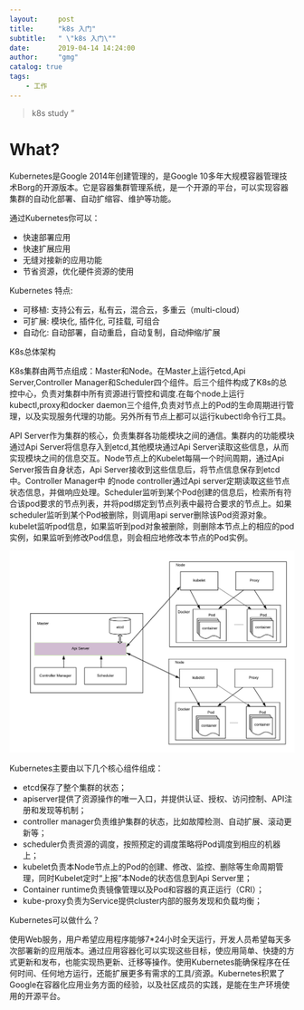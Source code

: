 ```yaml
---
layout:     post
title:      "k8s 入门"
subtitle:   " \"k8s 入门\""
date:       2019-04-14 14:24:00
author:     "gmg"
catalog: true
tags:
    - 工作
---
```


> k8s study ”


# What?
Kubernetes是Google 2014年创建管理的，是Google 10多年大规模容器管理技术Borg的开源版本。它是容器集群管理系统，是一个开源的平台，可以实现容器集群的自动化部署、自动扩缩容、维护等功能。


通过Kubernetes你可以：
- 快速部署应用
- 快速扩展应用
- 无缝对接新的应用功能
- 节省资源，优化硬件资源的使用

Kubernetes 特点:

- 可移植: 支持公有云，私有云，混合云，多重云（multi-cloud）
- 可扩展: 模块化, 插件化, 可挂载, 可组合
- 自动化: 自动部署，自动重启，自动复制，自动伸缩/扩展

K8s总体架构

K8s集群由两节点组成：Master和Node。在Master上运行etcd,Api Server,Controller Manager和Scheduler四个组件。后三个组件构成了K8s的总控中心，负责对集群中所有资源进行管控和调度.在每个node上运行kubectl,proxy和docker daemon三个组件,负责对节点上的Pod的生命周期进行管理，以及实现服务代理的功能。另外所有节点上都可以运行kubectl命令行工具。

API Server作为集群的核心，负责集群各功能模块之间的通信。集群内的功能模块通过Api Server将信息存入到etcd,其他模块通过Api Server读取这些信息，从而实现模块之间的信息交互。Node节点上的Kubelet每隔一个时间周期，通过Api Server报告自身状态，Api Server接收到这些信息后，将节点信息保存到etcd中。Controller Manager中 的node controller通过Api server定期读取这些节点状态信息，并做响应处理。Scheduler监听到某个Pod创建的信息后，检索所有符合该pod要求的节点列表，并将pod绑定到节点列表中最符合要求的节点上。如果scheduler监听到某个Pod被删除，则调用api server删除该Pod资源对象。kubelet监听pod信息，如果监听到pod对象被删除，则删除本节点上的相应的pod实例，如果监听到修改Pod信息，则会相应地修改本节点的Pod实例。

![](https://github.com/gmg0829/Img/blob/master/k8s/k8s-arc.png?raw=true)

Kubernetes主要由以下几个核心组件组成：

- etcd保存了整个集群的状态；
- apiserver提供了资源操作的唯一入口，并提供认证、授权、访问控制、API注册和发现等机制；
- controller manager负责维护集群的状态，比如故障检测、自动扩展、滚动更新等；
- scheduler负责资源的调度，按照预定的调度策略将Pod调度到相应的机器上；
- kubelet负责本Node节点上的Pod的创建、修改、监控、删除等生命周期管理，同时Kubelet定时“上报”本Node的状态信息到Api Server里；
- Container runtime负责镜像管理以及Pod和容器的真正运行（CRI）；
- kube-proxy负责为Service提供cluster内部的服务发现和负载均衡；



Kubernetes可以做什么？

使用Web服务，用户希望应用程序能够7*24小时全天运行，开发人员希望每天多次部署新的应用版本。通过应用容器化可以实现这些目标，使应用简单、快捷的方式更新和发布，也能实现热更新、迁移等操作。使用Kubernetes能确保程序在任何时间、任何地方运行，还能扩展更多有需求的工具/资源。Kubernetes积累了Google在容器化应用业务方面的经验，以及社区成员的实践，是能在生产环境使用的开源平台。

